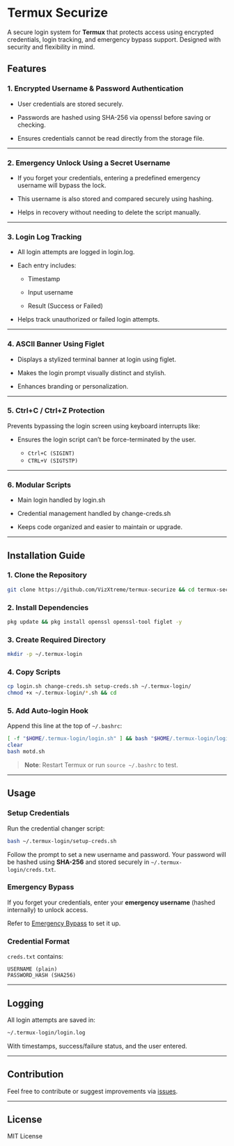 # Termux Securize

A secure login system for **Termux** that protects access using encrypted credentials, login tracking, and emergency bypass support. Designed with security and flexibility in mind.

## Features

### 1. Encrypted Username & Password Authentication

- User credentials are stored securely.

- Passwords are hashed using SHA-256 via openssl before saving or checking.

- Ensures credentials cannot be read directly from the storage file.

---
### 2. Emergency Unlock Using a Secret Username

- If you forget your credentials, entering a predefined emergency username will bypass the lock.

- This username is also stored and compared securely using hashing.

- Helps in recovery without needing to delete the script manually.

---

### 3. Login Log Tracking

- All login attempts are logged in login.log.

- Each entry includes:

    - Timestamp

    - Input username

    - Result (Success or Failed)


- Helps track unauthorized or failed login attempts.

---

### 4. ASCII Banner Using Figlet

- Displays a stylized terminal banner at login using figlet.

- Makes the login prompt visually distinct and stylish.

- Enhances branding or personalization.

---

### 5. Ctrl+C / Ctrl+Z Protection

Prevents bypassing the login screen using keyboard interrupts like:

- Ensures the login script can’t be force-terminated by the user.

    - `Ctrl+C (SIGINT)`
    - `CTRL+V (SIGTSTP)`


---

### 6. Modular Scripts

- Main login handled by login.sh

- Credential management handled by change-creds.sh

- Keeps code organized and easier to maintain or upgrade.

---
## Installation Guide

### 1. Clone the Repository

```bash
git clone https://github.com/VizXtreme/termux-securize && cd termux-securize
```

### 2. Install Dependencies

```bash
pkg update && pkg install openssl openssl-tool figlet -y
```

### 3. Create Required Directory

```bash
mkdir -p ~/.termux-login
```

### 4. Copy Scripts

```bash
cp login.sh change-creds.sh setup-creds.sh ~/.termux-login/
chmod +x ~/.termux-login/*.sh && cd
```

### 5. Add Auto-login Hook

Append this line at the top of `~/.bashrc`:

```bash
[ -f "$HOME/.termux-login/login.sh" ] && bash "$HOME/.termux-login/login.sh"
clear
bash motd.sh
```

> **Note**: Restart Termux or run `source ~/.bashrc` to test.

---

## Usage

### Setup Credentials

Run the credential changer script:

```bash
bash ~/.termux-login/setup-creds.sh
```

Follow the prompt to set a new username and password. Your password will be hashed using **SHA-256** and stored securely in `~/.termux-login/creds.txt`.

### Emergency Bypass

If you forget your credentials, enter your **emergency username** (hashed internally) to unlock access.

Refer to [Emergency Bypass](https://github.com/VizXtreme/Termux-Securize/blob/main/Emergency-Bypass-Setup.md) to set it up.


### Credential Format

`creds.txt` contains:
```
USERNAME (plain)
PASSWORD_HASH (SHA256)
```

---

## Logging

All login attempts are saved in:

```bash
~/.termux-login/login.log
```

With timestamps, success/failure status, and the user entered.

---

## Contribution

Feel free to contribute or suggest improvements via [issues](https://github.com/VizXtreme/termux-securize/issues).

---

## License

MIT License
